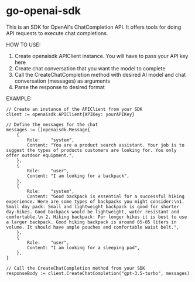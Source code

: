 # go-openai-sdk

This is an SDK for OpenAI's ChatCompletion API. It offers tools for doing API requests to execute chat completions.

HOW TO USE:
1. Create openaisdk APIClient instance. You will have to pass your API key here
2. Create chat conversation that you want the model to complete
3. Call the CreateChatCompletion method with desired AI model and chat conversation (messages) as arguments
4. Parse the response to desired format

EXAMPLE:

	// Create an instance of the APIClient from your SDK
	client := openaisdk.APIClient{APIKey: yourAPIKey}

	// Define the messages for the chat
	messages := []openaisdk.Message{
		{
			Role:    "system",
			Content: "You are a product search assistant. Your job is to suggest the types of products customers are looking for. You only offer outdoor equipment.",
		},
		{
			Role:    "user",
			Content: "I am looking for a backpack",
		},
		{
			Role:    "system",
			Content: "Good backpack is essential for a successful hiking experience. Here are some types of backpacks you might consider:\n1. Small day pack: Small and lightweight backpack is good for shorter day-hikes. Good backpack would be lightweight, water resistant and comfortable.\n 2. Hiking backpack: For longer hikes it is best to use a larger backpack. Good hiking backpack is around 65-85 liters in volume. It should have ample pouches and comfortable waist belt.",
		},
		{
			Role:    "user",
			Content: "I am looking for a sleeping pad",
		},
	}

	// Call the CreateChatCompletion method from your SDK
	responseBody := client.CreateChatCompletion("gpt-3.5-turbo", messages)
